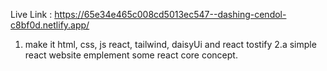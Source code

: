Live Link : https://65e34e465c008cd5013ec547--dashing-cendol-c8bf0d.netlify.app/
1. make it html, css, js react, tailwind, daisyUi and react tostify
2.a simple react website emplement some react core concept.